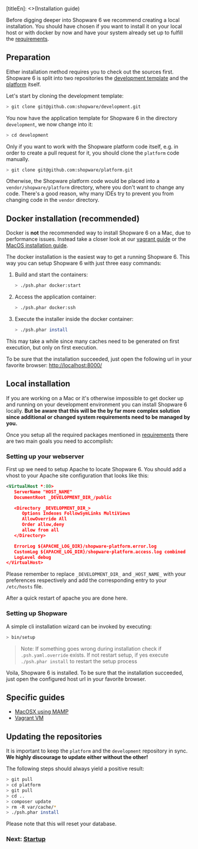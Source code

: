 [titleEn]: <>(Installation guide)

Before digging deeper into Shopware 6 we recommend creating a local installation. You should have chosen if you want to install it on your local host or with docker by now and have your system already set up to fulfill the [requirements](./../10-requirements/__categoryInfo.md). 

## Preparation

Either installation method requires you to check out the sources first. Shopware 6 is split into two repositories the [development template](https://github.com/shopware/development) and the [platform](https://github.com/shopware/platform) itself.

Let's start by cloning the development template:

```bash
> git clone git@github.com:shopware/development.git
```

You now have the application template for Shopware 6 in the directory `development`, we now change into it:

```bash
> cd development
```

Only if you want to work with the Shopware platform code itself, e.g. in order to create a pull request for it, you should clone the `platform` code manually.

```bash
> git clone git@github.com:shopware/platform.git
```

Otherwise, the Shopware platform code would be placed into a `vendor/shopware/platform` directory, where you don't want to change any code.
There's a good reason, why many IDEs try to prevent you from changing code in the `vendor` directory.

## Docker installation (recommended)

<p class="alert is--error">
    Docker is <b>not</b> the recommended way to install Shopware 6 on a Mac, due to performance issues.
    Instead take a closer look at our
    <a href="https://docs.shopware.com/en/shopware-platform-dev-en/getting-started/system-installation-guides/vagrant">vagrant guide</a>
    or the <a href="https://docs.shopware.com/en/shopware-platform-dev-en/getting-started/system-installation-guides/mac-os-x">MacOS installation guide</a>.
</p>

The docker installation is the easiest way to get a running Shopware 6. This way you can setup Shopware 6 with just three easy commands: 

1. Build and start the containers:

    ```bash
    > ./psh.phar docker:start
    ```

2. Access the application container:

    ```bash
    > ./psh.phar docker:ssh
    ```

3. Execute the installer inside the docker container:

    ```bash
    > ./psh.phar install 
    ```

This may take a while since many caches need to be generated on first execution, but only on first execution.

To be sure that the installation succeeded, just open the following url in your favorite browser: [http://localhost:8000/](http://localhost:8000/)

## Local installation

If you are working on a Mac or it's otherwise impossible to get docker up and running on your development environment you can install Shopware 6 locally. **But be aware that this will be the by far more complex solution since additional or changed system requirements need to be managed by you.**

Once you setup all the required packages mentioned in [requirements](./../10-requirements/__categoryInfo.md) there are two main goals you need to accomplish:

### Setting up your webserver

First up we need to setup Apache to locate Shopware 6. You should add a vhost to your Apache site configuration that looks like this:

```xml
<VirtualHost *:80>
   ServerName "HOST_NAME"
   DocumentRoot _DEVELOPMENT_DIR_/public

   <Directory _DEVELOPMENT_DIR_>
      Options Indexes FollowSymLinks MultiViews
      AllowOverride All
      Order allow,deny
      allow from all
   </Directory>

   ErrorLog ${APACHE_LOG_DIR}/shopware-platform.error.log
   CustomLog ${APACHE_LOG_DIR}/shopware-platform.access.log combined
   LogLevel debug
</VirtualHost>
```

Please remember to replace `_DEVELOPMENT_DIR_` and `_HOST_NAME_` with your preferences respectively and add the corresponding entry to your `/etc/hosts` file.

After a quick restart of apache you are done here.

### Setting up Shopware

A simple cli installation wizard can be invoked by executing:

```bash
> bin/setup
```

> Note: If something goes wrong during installation check if `.psh.yaml.override` exists. If not restart setup, if yes execute `./psh.phar install` to restart the setup process

Voila, Shopware 6 is installed. To be sure that the installation succeeded, just open the configured host url in your favorite browser.

## Specific guides

* [MacOSX using MAMP](./../25-system-installation-guides/10-mac-os-x.md)
* [Vagrant VM](./../25-system-installation-guides/20-vagrant.md)

## Updating the repositories

It is important to keep the `platform` and the `development` repository in sync. **We highly discourage to update either without the other!**

The following steps should always yield a positive result:

```bash
> git pull
> cd platform
> git pull
> cd ..
> composer update
> rm -R var/cache/*
> ./psh.phar install
```

Please note that this will reset your database.

### Next: [Startup](./../30-startup-guide/__categoryInfo.md)
